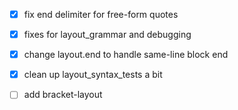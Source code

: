 - [x] fix end delimiter for free-form quotes
- [x] fixes for layout_grammar and debugging
- [x] change layout.end to handle same-line block end
- [x] clean up layout_syntax_tests a bit
- [ ] add bracket-layout


